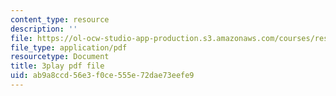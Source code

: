 ```yaml
---
content_type: resource
description: ''
file: https://ol-ocw-studio-app-production.s3.amazonaws.com/courses/res-6-012-introduction-to-probability-spring-2018/ab9a8ccd56e3f0ce555e72dae73eefe9_UZOT_ddWpco.pdf
file_type: application/pdf
resourcetype: Document
title: 3play pdf file
uid: ab9a8ccd-56e3-f0ce-555e-72dae73eefe9
---
```

